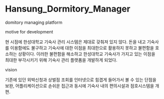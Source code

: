 # Hansung_Dormitory_Manager
domitory managing platform


motive for development

현 시점에 한성대학교 기숙사 관리 시스템은 제대로 갖춰져 있지 않다.
돈을 내고 기숙사를 이용함에도 불구하고 기숙사에 대한 이점을 최대한으로 활용하지 못하고
불편함을 호소하는 상황이다. 이러한 불편함을 해소하고
한성대학교 기숙사가 가지고 있는 이점을 최대한 부각시키기 위해
기숙사 관리 플랫폼을 개발하게 되었다.

vision

기존에 있던 외박신청과 상벌점 조회를 인터넷으로 힘겹게 들어가서 볼 수 있는 단점을 보완,
어플리케이션으로 손쉬운 접근과 동시에 기숙사 내의 편의시설과 
점호시스템을 개편.
